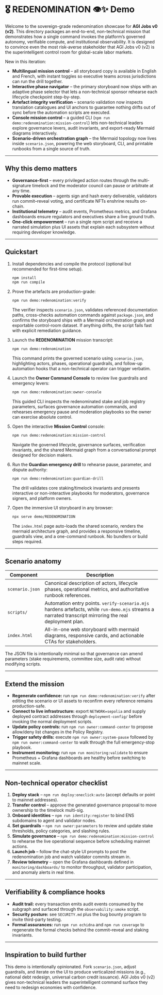 # 🎖️ REDENOMINATION 👁️✨ Demo

Welcome to the sovereign-grade redenomination showcase for **AGI Jobs v0 (v2)**. This directory packages an end-to-end,
non-technical mission that demonstrates how a single command invokes the platform’s governed autonomy, verifiable compute,
and institutional observability. It is designed to convince even the most risk-averse stakeholder that AGI Jobs v0 (v2) is the
superintelligent control room for global-scale labor markets.

New in this iteration:

- **Multilingual mission control** – all storyboard copy is available in English and French, with instant toggles so
  executive teams across jurisdictions can run the drill together.
- **Interactive phase navigator** – the primary storyboard now ships with an adaptive phase selector that lets a
  non-technical sponsor rehearse each lifecycle checkpoint step-by-step.
- **Artefact integrity verification** – scenario validation now inspects translation catalogues and UI anchors to
  guarantee nothing drifts out of sync before the automation scripts are executed.
- **Console mission control** – a guided CLI (`npm run demo:redenomination:mission-control`) lets non-technical leaders
  explore governance levers, audit invariants, and export-ready Mermaid diagrams interactively.
- **Scenario-driven orchestration graph** – the Mermaid topology now lives inside `scenario.json`, powering the web
  storyboard, CLI, and printable runbooks from a single source of truth.

---

## Why this demo matters

- **Governance-first** – every privileged action routes through the multi-signature timelock and the moderator council can
  pause or arbitrate at any time.
- **Provable execution** – agents sign and hash every deliverable, validators run commit–reveal voting, and certificate NFTs
  enshrine results on-chain.
- **Institutional telemetry** – audit events, Prometheus metrics, and Grafana dashboards ensure regulators and executives share
a live ground truth.
- **One-click empowerment** – run a single npm script and receive a narrated simulation plus UI assets that explain each
  subsystem without requiring developer knowledge.

---

## Quickstart

1. Install dependencies and compile the protocol (optional but recommended for first-time setup).

   ```bash
   npm install
   npm run compile
   ```

2. Prove the artefacts are production-grade:

   ```bash
   npm run demo:redenomination:verify
   ```

   The verifier inspects `scenario.json`, validates referenced documentation paths, cross-checks automation commands against
   `package.json`, and confirms the storyboard ships with a Mermaid orchestration graph and exportable control-room dataset. If
   anything drifts, the script fails fast with explicit remediation guidance.

3. Launch the **REDENOMINATION** mission transcript:

   ```bash
   npm run demo:redenomination
   ```

   This command prints the governed scenario using `scenario.json`, highlighting actors, phases, operational guardrails, and
   follow-up automation hooks that a non-technical operator can trigger verbatim.

4. Launch the **Owner Command Console** to review live guardrails and emergency levers:

   ```bash
   npm run demo:redenomination:owner-console
   ```

   This guided CLI inspects the redenominated stake and job registry parameters, surfaces governance automation commands, and
   rehearses emergency pause and moderation playbooks so the owner can exercise absolute control.

5. Open the interactive **Mission Control** console:

   ```bash
   npm run demo:redenomination:mission-control
   ```

   Navigate the governed lifecycle, governance surfaces, verification invariants, and the shared Mermaid graph from a
   conversational prompt designed for decision makers.

6. Run the **Guardian emergency drill** to rehearse pause, parameter, and dispute authority:

   ```bash
   npm run demo:redenomination:guardian-drill
   ```

   The drill validates core staking/timelock invariants and presents interactive or non-interactive playbooks for
   moderators, governance signers, and platform owners.

7. Open the immersive UI storyboard in any browser:

   ```bash
   npx serve demo/REDENOMINATION
   ```

   The `index.html` page auto-loads the shared scenario, renders the mermaid architecture graph, and provides a responsive
   timeline, guardrails view, and a one-command runbook. No bundlers or build steps required.

---

## Scenario anatomy

| Component        | Description                                                                                                   |
| ---------------- | ------------------------------------------------------------------------------------------------------------- |
| `scenario.json`  | Canonical description of actors, lifecycle phases, operational metrics, and authoritative runbook references. |
| `scripts/`       | Automation entry points. `verify-scenario.mjs` hardens artefacts, while `run-demo.mjs` streams a narrated transcript mirroring the real deployment plan.  |
| `index.html`     | All-in-one web storyboard with mermaid diagrams, responsive cards, and actionable CTAs for stakeholders.      |

The JSON file is intentionally minimal so that governance can amend parameters (stake requirements, committee size, audit
rate) without modifying scripts.

---

## Extend the mission

- **Regenerate confidence:** run `npm run demo:redenomination:verify` after editing the scenario or UI assets to reconfirm every
  reference remains production-safe.
- **Connect to live infrastructure:** export `NETWORK=sepolia` and supply deployed contract addresses through `deployment-config/`
  before invoking the normal deployment scripts.
- **Update policy controls:** run `npm run owner:command-center` to propose allow/deny list changes in the Policy Registry.
- **Trigger safety drills:** execute `npm run owner:system-pause` followed by `npm run owner:command-center` to walk through the
  full emergency-stop playbook.
- **Instrument monitoring:** run `npm run monitoring:validate` to ensure Prometheus + Grafana dashboards are healthy before
  switching to mainnet scale.

---

## Non-technical operator checklist

1. **Deploy stack** – `npm run deploy:oneclick:auto` (accept defaults or point to mainnet addresses).
2. **Transfer control** – approve the generated governance proposal to move ownership to the timelock multi-sig.
3. **Onboard identities** – `npm run identity:register` to bind ENS subdomains to agent and validator nodes.
4. **Set guardrails** – `npm run owner:parameters` to review and update stake thresholds, policy categories, and slashing
   rules.
5. **Simulate governance** – `npm run demo:redenomination:mission-control` to rehearse the live operational sequence before
   scheduling mainnet actions.
6. **Launch job** – follow the chat-style UI prompts to post the redenomination job and watch validator commits stream in.
7. **Review telemetry** – open the Grafana dashboards defined in `monitoring/dashboards/` to monitor throughput, validator
   participation, and anomaly alerts in real time.

---

## Verifiability & compliance hooks

- **Audit trail:** every transaction emits audit events consumed by the subgraph and surfaced through the `observability:smoke`
  script.
- **Security posture:** see `SECURITY.md` plus the bug bounty program to invite third-party testing.
- **Formal assurances:** run `npm run echidna` and `npm run coverage` to regenerate the formal checks behind the commit–reveal
  and staking invariants.

---

## Inspiration to build further

This demo is intentionally opinionated. Fork `scenario.json`, adjust guardrails, and iterate on the UI to produce verticalized
missions (e.g., national debt redesign, universal carbon credit issuance). AGI Jobs v0 (v2) gives non-technical leaders the
superintelligent command surface they need to redesign economies with confidence.

